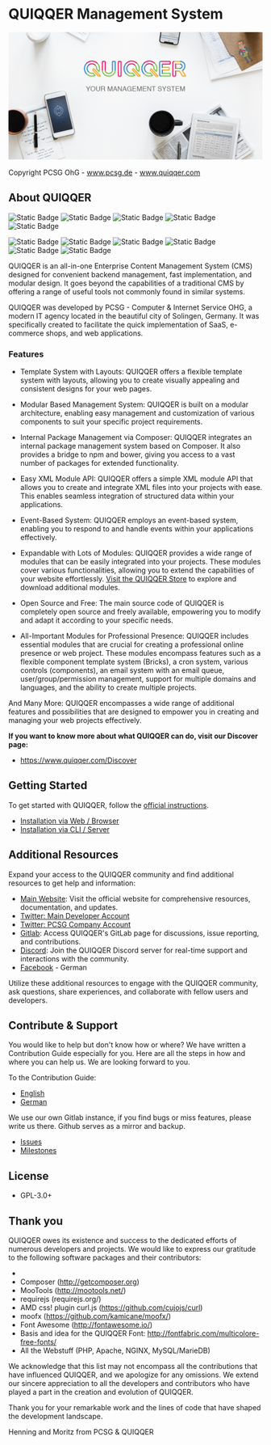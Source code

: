 QUIQQER Management System
========

![QUIQQER](bin/images/Readme.png)

Copyright PCSG OhG - www.pcsg.de - www.quiqqer.com

About QUIQQER
--------

![Static Badge](https://img.shields.io/badge/PHP-^8.1-purple)
![Static Badge](https://img.shields.io/badge/PHP-PSR-purple)
![Static Badge](https://img.shields.io/badge/MySQL-8.*-blue)
![Static Badge](https://img.shields.io/badge/Webserver-Apache-white)
![Static Badge](https://img.shields.io/badge/Webserver-NGINX-white)

![Static Badge](https://img.shields.io/badge/Browser-Chrome-yellow)
![Static Badge](https://img.shields.io/badge/Browser-Safari-blue)
![Static Badge](https://img.shields.io/badge/Browser-Firefox-orange)
![Static Badge](https://img.shields.io/badge/Browser-Edge-blue)
![Static Badge](https://img.shields.io/badge/Browser-Opera-red)
![Static Badge](https://img.shields.io/badge/Browser-Brave-orange)

QUIQQER is an all-in-one Enterprise Content Management System (CMS) designed for convenient backend management, fast
implementation, and modular design. It goes beyond the capabilities of a traditional CMS by offering a range of useful
tools not commonly found in similar systems.

QUIQQER was developed by PCSG - Computer & Internet Service OHG, a modern IT agency located in the beautiful city of
Solingen, Germany. It was specifically created to facilitate the quick implementation of SaaS, e-commerce shops, and web
applications.

### Features

- Template System with Layouts: QUIQQER offers a flexible template system with layouts, allowing you to create visually
  appealing and consistent designs for your web pages.

- Modular Based Management System: QUIQQER is built on a modular architecture, enabling easy management and
  customization of various components to suit your specific project requirements.

- Internal Package Management via Composer: QUIQQER integrates an internal package management system based on Composer.
  It also provides a bridge to npm and bower, giving you access to a vast number of packages for extended functionality.

- Easy XML Module API: QUIQQER offers a simple XML module API that allows you to create and integrate XML files into
  your projects with ease. This enables seamless integration of structured data within your applications.

- Event-Based System: QUIQQER employs an event-based system, enabling you to respond to and handle events within your
  applications effectively.

- Expandable with Lots of Modules: QUIQQER provides a wide range of modules that can be easily integrated into your
  projects. These modules cover various functionalities, allowing you to extend the capabilities of your website
  effortlessly. [Visit the QUIQQER Store](https://store.quiqqer.com/) to explore and download additional modules.

- Open Source and Free: The main source code of QUIQQER is completely open source and freely available, empowering you
  to modify and adapt it according to your specific needs.

- All-Important Modules for Professional Presence: QUIQQER includes essential modules that are crucial for creating a
  professional online presence or web project. These modules encompass features such as a flexible component template
  system (Bricks), a cron system, various controls (components), an email system with an email queue,
  user/group/permission management, support for multiple domains and languages, and the ability to create multiple
  projects.

And Many More: QUIQQER encompasses a wide range of additional features and possibilities that are designed to empower
you in creating and managing your web projects effectively.

**If you want to know more about what QUIQQER can do, visit our Discover page:**

- https://www.quiqqer.com/Discover

Getting Started
------

To get started with QUIQQER, follow the [official instructions](https://www.quiqqer.com/Start-now).

- [Installation via Web / Browser](https://www.quiqqer.com/Start-now/Installation#websetup)
- [Installation via CLI / Server](https://www.quiqqer.com/Start-now/Installation#terminal-setup)

Additional Resources
------

Expand your access to the QUIQQER community and find additional resources to get help and information:

- [Main Website](https://www.quiqqer.com/): Visit the official website for comprehensive resources, documentation, and
  updates.
- [Twitter: Main Developer Account](https://twitter.com/de_henne)
- [Twitter: PCSG Company Account](https://twitter.com/pcsg_dev)
- [Gitlab](https://dev.quiqqer.com/quiqqer/quiqqer): Access QUIQQER's GitLab page for discussions, issue reporting, and
  contributions.
- [Discord](https://discord.gg/tjWg4ZE): Join the QUIQQER Discord server for real-time support and interactions with the
  community.
- [Facebook](https://www.facebook.com/Quiqqer) - German

Utilize these additional resources to engage with the QUIQQER community, ask questions, share experiences, and
collaborate with fellow users and developers.


Contribute & Support
----------

You would like to help but don't know how or where? We have written a Contribution Guide especially for you. Here are
all the steps in how and where you can help us. We are looking forward to you.

To the Contribution Guide:

- [English](CONTRIBUTING.md)
- [German](CONTRIBUTING-de.md)

We use our own Gitlab instance, if you find bugs or miss features, please write us there. Github serves as a mirror and
backup.

- [Issues](https://dev.quiqqer.com/quiqqer/quiqqer/-/issues)
- [Milestones](https://dev.quiqqer.com/quiqqer/quiqqer/-/milestones)

License
-------

- GPL-3.0+

Thank you
--------

QUIQQER owes its existence and success to the dedicated efforts of numerous developers and projects. We would like to
express our gratitude to the following software packages and their contributors:

-
- Composer (http://getcomposer.org)
- MooTools (http://mootools.net/)
- requirejs (requirejs.org/)
- AMD css! plugin curl.js (https://github.com/cujojs/curl)
- moofx (https://github.com/kamicane/moofx/)
- Font Awesome (http://fontawesome.io/)
- Basis and idea for the QUIQQER Font: http://fontfabric.com/multicolore-free-fonts/
- All the Webstuff (PHP, Apache, NGINX, MySQL/MarieDB)

We acknowledge that this list may not encompass all the contributions that have influenced QUIQQER, and we apologize for
any omissions. We extend our sincere appreciation to all the developers and contributors who have played a part in the
creation and evolution of QUIQQER.

Thank you for your remarkable work and the lines of code that have shaped the development landscape.

Henning and Moritz from PCSG & QUIQQER
